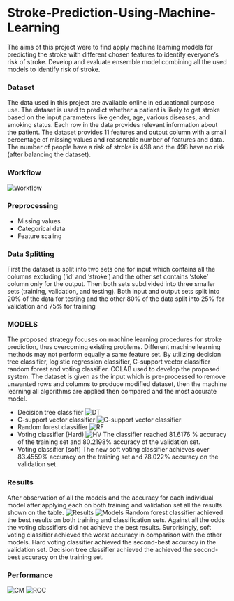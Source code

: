 # Stroke-Prediction-Using-Machine-Learning
The aims of this project were to find apply machine learning models for predicting the stroke with different chosen features to identify everyone’s risk of stroke. Develop and evaluate ensemble model combining all the used models to identify risk of stroke. 
### Dataset
The data used in this project are available online in educational purpose use. The dataset is used to predict whether a patient is likely to get stroke based on the input parameters like gender, age, various diseases, and smoking status. Each row in the data provides relevant information about the patient. The dataset provides 11 features and output column with a small percentage of missing values and reasonable number of features and data. The number of people have a risk of stroke is 498 and the 498 have no risk (after balancing the dataset).
### Workflow
![Workflow](https://user-images.githubusercontent.com/56036913/152394361-ed993fae-b86a-4879-8816-e59b6779043e.PNG)
### Preprocessing
- Missing values
- Categorical data
- Feature scaling
### Data Splitting
First the dataset is split into two sets one for input which contains all the columns excluding (‘id’ and ‘stroke’) and the other set contains ‘stoke’ column only for the output. Then both sets subdivided into three smaller sets (training, validation, and testing). Both input and output sets split into 20% of the data for testing and the other 80% of the data split into 25% for validation and 75% for training
### MODELS
The proposed strategy focuses on machine learning procedures for stroke prediction, thus overcoming existing problems. Different machine learning methods may not perform equally a same feature set. By utilizing decision tree classifier, logistic regression classifier, C-support vector classifier random forest and voting classifier. COLAB used to develop the proposed system. The dataset is given as the input which is pre-processed to remove unwanted rows and columns to produce modified dataset, then the machine learning all algorithms are applied then compared and the most accurate model.
- Decision tree classifier
![DT](https://user-images.githubusercontent.com/56036913/152395826-e2450a34-a0b5-426d-a6ed-db18037314f8.PNG)
- C-support vector classifier
![C-support vector classifier](https://user-images.githubusercontent.com/56036913/152396283-0e9d40f8-b4a2-4856-b7d2-27105554e6f7.PNG)
- Random forest classifier
![RF](https://user-images.githubusercontent.com/56036913/152396479-507e1788-03a5-46c3-83bd-23d3a5e38b00.PNG)
- Voting classifier (Hard)
![HV](https://user-images.githubusercontent.com/56036913/152396821-f82a5070-9dc5-4217-a5e3-aeda455d0e70.PNG)
The classifier reached 81.6176 % accuracy of the training set and 80.2198% accuracy of the validation set.
- Voting classifier (soft)
The new soft voting classifier achieves over 83.4559% accuracy on the training set and 78.022% accuracy on the validation set.
### Results
After observation of all the models and the accuracy for each individual model after applying each on both training and validation set all the results shown on the table. 
![Results](https://user-images.githubusercontent.com/56036913/152397302-7f5d1272-3732-4f9a-ab67-bc6f76012456.PNG)
![Models](https://user-images.githubusercontent.com/56036913/152397437-d077abf2-ea6e-4dae-918d-8c64f72601ab.PNG)
Random forest classifier achieved the best results on both training and classification sets. Against all the odds the voting classifiers did not achieve the best results. Surprisingly, soft voting classifier achieved the worst accuracy in comparison with the other models. Hard voting classifier achieved the second-best accuracy in the validation set. Decision tree classifier achieved the achieved the second-best accuracy on the training set.
### Performance
![CM](https://user-images.githubusercontent.com/56036913/152397830-8f52c1b4-9c97-4d1c-9096-d51bb793454d.PNG)
![ROC](https://user-images.githubusercontent.com/56036913/152397961-d9a80f73-25d0-4d43-95d6-860125013c5d.PNG)


